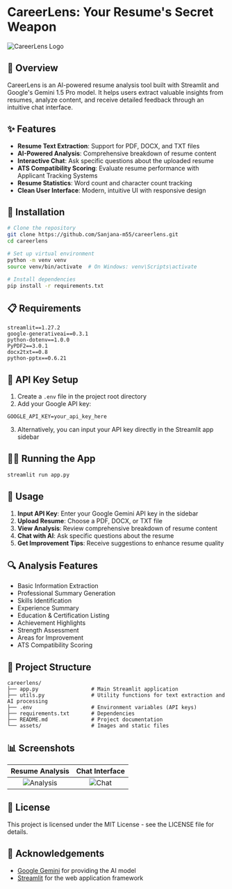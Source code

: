 # CareerLens: Your Resume's Secret Weapon

![CareerLens Logo](https://png.pngtree.com/png-vector/20220708/ourmid/pngtree-analyzing-data-png-image_5744358.png)

## 📖 Overview

CareerLens is an AI-powered resume analysis tool built with Streamlit and Google's Gemini 1.5 Pro model. It helps users extract valuable insights from resumes, analyze content, and receive detailed feedback through an intuitive chat interface.

## ✨ Features

- **Resume Text Extraction**: Support for PDF, DOCX, and TXT files
- **AI-Powered Analysis**: Comprehensive breakdown of resume content
- **Interactive Chat**: Ask specific questions about the uploaded resume
- **ATS Compatibility Scoring**: Evaluate resume performance with Applicant Tracking Systems
- **Resume Statistics**: Word count and character count tracking
- **Clean User Interface**: Modern, intuitive UI with responsive design

## 🚀 Installation

```bash
# Clone the repository
git clone https://github.com/Sanjana-m55/careerlens.git
cd careerlens

# Set up virtual environment
python -m venv venv
source venv/bin/activate  # On Windows: venv\Scripts\activate

# Install dependencies
pip install -r requirements.txt
```

## 📋 Requirements

```
streamlit==1.27.2
google-generativeai==0.3.1
python-dotenv==1.0.0
PyPDF2==3.0.1
docx2txt==0.8
python-pptx==0.6.21
```

## 🔑 API Key Setup

1. Create a `.env` file in the project root directory
2. Add your Google API key:
```
GOOGLE_API_KEY=your_api_key_here
```
3. Alternatively, you can input your API key directly in the Streamlit app sidebar

## 🏃‍♂️ Running the App

```bash
streamlit run app.py
```

## 📱 Usage

1. **Input API Key**: Enter your Google Gemini API key in the sidebar
2. **Upload Resume**: Choose a PDF, DOCX, or TXT file
3. **View Analysis**: Review comprehensive breakdown of resume content
4. **Chat with AI**: Ask specific questions about the resume
5. **Get Improvement Tips**: Receive suggestions to enhance resume quality

## 🔍 Analysis Features

- Basic Information Extraction
- Professional Summary Generation
- Skills Identification
- Experience Summary
- Education & Certification Listing
- Achievement Highlights
- Strength Assessment
- Areas for Improvement
- ATS Compatibility Scoring

## 🔄 Project Structure

```
careerlens/
├── app.py                 # Main Streamlit application
├── utils.py               # Utility functions for text extraction and AI processing
├── .env                   # Environment variables (API keys)
├── requirements.txt       # Dependencies
├── README.md              # Project documentation
└── assets/                # Images and static files
```

## 📊 Screenshots

| Resume Analysis | Chat Interface |
|:---------------:|:--------------:|
| ![Analysis](https://png.pngtree.com/png-vector/20220708/ourmid/pngtree-analyzing-data-png-image_5744358.png) | ![Chat](https://blog.qburst.com/wp-content/uploads/2020/09/Conversational-AI-Chatbot-Architecture-Overview.png) |

## 📄 License

This project is licensed under the MIT License - see the LICENSE file for details.

## 🙏 Acknowledgements

- [Google Gemini](https://ai.google.dev/) for providing the AI model
- [Streamlit](https://streamlit.io/) for the web application framework
